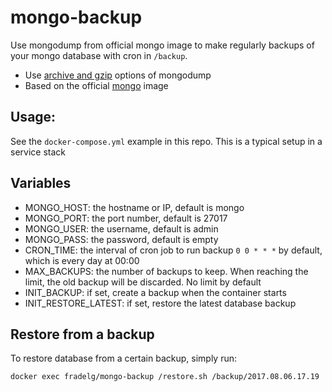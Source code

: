# mongo-backup

Use mongodump from official mongo image to make regularly backups of your mongo database with cron in `/backup`.

- Use [archive and gzip](https://www.mongodb.com/blog/post/archiving-and-compression-in-mongodb-tools) options of mongodump
- Based on the official [mongo](https://github.com/docker-library/mongo) image

## Usage:

See the `docker-compose.yml` example in this repo. This is a typical setup in a service stack

## Variables

- MONGO_HOST: the hostname or IP, default is mongo
- MONGO_PORT: the port number, default is 27017
- MONGO_USER: the username, default is admin
- MONGO_PASS: the password, default is empty
- CRON_TIME: the interval of cron job to run backup `0 0 * * *` by default, which is every day at 00:00
- MAX_BACKUPS: the number of backups to keep. When reaching the limit, the old backup will be discarded. No limit by default
- INIT_BACKUP: if set, create a backup when the container starts
- INIT_RESTORE_LATEST: if set, restore the latest database backup

## Restore from a backup

To restore database from a certain backup, simply run:

```docker exec fradelg/mongo-backup /restore.sh /backup/2017.08.06.17.19```
